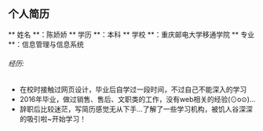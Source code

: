 ## 个人简历

** 姓名 **：陈娇娇
** 学历 **：本科
** 学校 **：重庆邮电大学移通学院
** 专业 **：信息管理与信息系统
###### 经历:
- 在校时接触过网页设计，毕业后自学过一段时间，不过自己不能深入的学习
- 2016年毕业，做过销售、售后、文职类的工作，没有web相关的经验(⊙o⊙)…
- 辞职后比较迷茫，写简历感觉无从下手...了解了一些学习机构，被饥人谷深深的吸引啦~开始学习！
